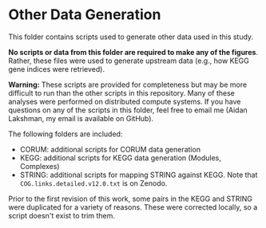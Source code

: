 # Other Data Generation

This folder contains scripts used to generate other data used in this study.

**No scripts or data from this folder are required to make any of the figures**.
Rather, these files were used to generate upstream data (e.g., how KEGG gene indices were retrieved).

**Warning:** These scripts are provided for completeness but may be more difficult to run than
the other scripts in this repository. Many of these analyses were performed on distributed compute
systems. If you have questions on any of the scripts in this folder, feel free to email me (Aidan Lakshman, my email is available on GitHub).

The following folders are included:
- CORUM: additional scripts for CORUM data generation
- KEGG: additional scripts for KEGG data generation (Modules, Complexes)
- STRING: additional scripts for mapping STRING against KEGG. Note that `COG.links.detailed.v12.0.txt` is on Zenodo.

Prior to the first revision of this work, some pairs in the KEGG and STRING were duplicated for a variety of reasons.
These were corrected locally, so a script doesn't exist to trim them.